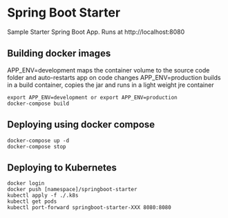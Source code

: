 # Spring Boot Starter

Sample Starter Spring Boot App. Runs at http://localhost:8080


## Building docker images

 APP_ENV=development maps the container volume to the source code folder and auto-restarts app on code changes
 APP_ENV=production builds in a build container, copies the jar and runs in a light weight jre container

    export APP_ENV=development or export APP_ENV=production
    docker-compose build

## Deploying using docker compose

    docker-compose up -d
    docker-compose stop

## Deploying to Kubernetes

    docker login
    docker push [namespace]/springboot-starter
    kubectl apply -f ./.k8s 
    kubectl get pods
    kubectl port-forward springboot-starter-XXX 8080:8080
